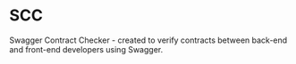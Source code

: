 # SCC
Swagger Contract Checker - created to verify contracts between back-end and front-end developers using Swagger.
